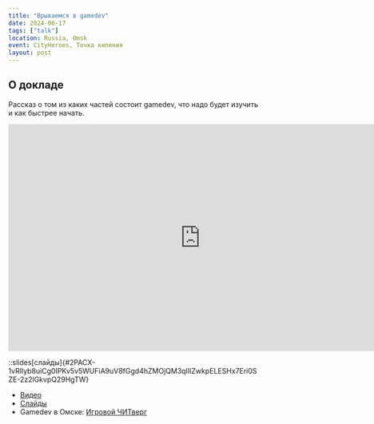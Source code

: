 ```yaml
---
title: "Врываемся в gamedev"
date: 2024-06-17
tags: ["talk"]
location: Russia, Omsk
event: CityHeroes, Точка кипения
layout: post
---
```


## О докладе

Рассказ о том из каких частей состоит gamedev, что надо будет изучить и как быстрее начать.

<iframe src="https://vk.com/video_ext.php?oid=-205361235&id=456239029&hd=2" width="768" height="455" allow="autoplay; encrypted-media; fullscreen; picture-in-picture; screen-wake-lock;" frameborder="0" allowfullscreen></iframe>

::slides[слайды]{#2PACX-1vRIlyb8uiCg0IPKv5v5WUFiA9uV8fGgd4hZMOjQM3qlIIZwkpELESHx7Eri0SZE-2z2lGkvpQ29HgTW}


- [Видео](https://vk.com/video-205361235_456239029)
- [Слайды](https://docs.google.com/presentation/d/e/2PACX-1vRIlyb8uiCg0IPKv5v5WUFiA9uV8fGgd4hZMOjQM3qlIIZwkpELESHx7Eri0SZE-2z2lGkvpQ29HgTW/pub?start=false&loop=false&delayms=3000)
- Gamedev в Омске: [Игровой ЧИТверг](https://t.me/omsky_gamedev)
